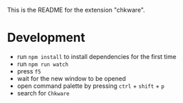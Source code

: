 This is the README for the extension "chkware".

# Development

- run `npm install` to install dependencies for the first time
- run `npm run watch`
- press `f5`
- wait for the new window to be opened
- open command palette by pressing `ctrl` + `shift` + `p`
- search for `Chkware`
